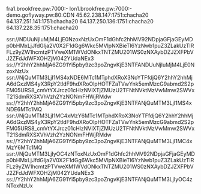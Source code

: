 fra1.brookfree.pw:7000:-
lon1.brookfree.pw:7000:-
demo.goflyway.pw:80:CDN
45.62.238.147:1751:chacha20
64.137.251.141:1751:chacha20
64.137.250.136:1751:chacha20
64.137.228.35:1751:chacha20
 
ssr://NDUuNjIuMjM4LjE0NzoxNzUxOmF1dGhfc2hhMV92NDpjaGFjaGEyMDp0bHMxLjJfdGlja2V0X2F1dGg6Wkc5MVlpNXBieTl6YzNwb1puZ3ZLakUzTlRFLz9yZW1hcmtzPTVweXM1WVdONkxTNTZMU201WS0zNXAybDZJZXFPbVJ2ZFdJdWFXOHZjM042YUdaNEx3
ss://Y2hhY2hhMjA6ZG91Yi5pby9zc3poZngvKjE3NTFANDUuNjIuMjM4LjE0NzoxNzUx
ssr://NjQuMTM3LjI1MS4xNDE6MTc1MTphdXRoX3NoYTFfdjQ6Y2hhY2hhMjA6dGxzMS4yX3RpY2tldF9hdXRoOlpHOTFZaTVwYnk5emMzcG9abmd2S2pFM05URS8_cmVtYXJrcz01cHlzNVlXTjZMUzU2TFNtNVktMzVwMmw2SWVxT21SdmRXSXVhVzh2YzNONmFHWjRMdw
ss://Y2hhY2hhMjA6ZG91Yi5pby9zc3poZngvKjE3NTFANjQuMTM3LjI1MS4xNDE6MTc1MQ
ssr://NjQuMTM3LjI1MC4xMzY6MTc1MTphdXRoX3NoYTFfdjQ6Y2hhY2hhMjA6dGxzMS4yX3RpY2tldF9hdXRoOlpHOTFZaTVwYnk5emMzcG9abmd2S2pFM05URS8_cmVtYXJrcz01cHlzNVlXTjZMUzU2TFNtNVktMzVwMmw2SWVxT21SdmRXSXVhVzh2YzNONmFHWjRMdw
ss://Y2hhY2hhMjA6ZG91Yi5pby9zc3poZngvKjE3NTFANjQuMTM3LjI1MC4xMzY6MTc1MQ
ssr://NjQuMTM3LjIyOC4zNToxNzUxOmF1dGhfc2hhMV92NDpjaGFjaGEyMDp0bHMxLjJfdGlja2V0X2F1dGg6Wkc5MVlpNXBieTl6YzNwb1puZ3ZLakUzTlRFLz9yZW1hcmtzPTVweXM1WVdONkxTNTZMU201WS0zNXAybDZJZXFPbVJ2ZFdJdWFXOHZjM042YUdaNEx3
ss://Y2hhY2hhMjA6ZG91Yi5pby9zc3poZngvKjE3NTFANjQuMTM3LjIyOC4zNToxNzUx
 
